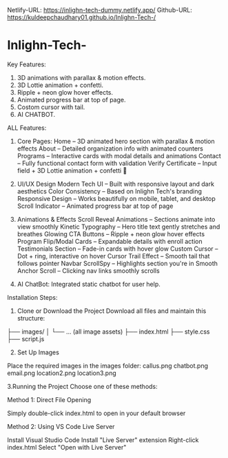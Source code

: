 Netlify-URL: https://inlighn-tech-dummy.netlify.app/
Github-URL: https://kuldeepchaudhary01.github.io/Inlighn-Tech-/


# Inlighn-Tech-

Key Features:
1. 3D animations with parallax & motion effects.
2. 3D Lottie animation + confetti.
3. Ripple + neon glow hover effects.
4. Animated progress bar at top of page.
5. Costom cursor with tail.
6. AI CHATBOT.


ALL Features:

1. Core Pages: 
Home – 3D animated hero section with parallax & motion effects
About – Detailed organization info with animated counters
Programs – Interactive cards with modal details and animations
Contact – Fully functional contact form with validation
Verify Certificate – Input field + 3D Lottie animation + confetti 🎉

2.  UI/UX Design
Modern Tech UI – Built with responsive layout and dark aesthetics
Color Consistency – Based on Inlighn Tech's branding
Responsive Design – Works beautifully on mobile, tablet, and desktop
Scroll Indicator – Animated progress bar at top of page

3. Animations & Effects
Scroll Reveal Animations – Sections animate into view smoothly
Kinetic Typography – Hero title text gently stretches and breathes
Glowing CTA Buttons – Ripple + neon glow hover effects
Program Flip/Modal Cards – Expandable details with enroll action
Testimonials Section – Fade-in cards with hover glow
Custom Cursor – Dot + ring, interactive on hover
Cursor Trail Effect – Smooth tail that follows pointer
Navbar ScrollSpy – Highlights section you're in
Smooth Anchor Scroll – Clicking nav links smoothly scrolls

4. AI ChatBot:
Integrated static chatbot for user help.

Installation Steps:

1. Clone or Download the Project
  Download all files and maintain this structure:

├── images/
│   └── ... (all image assets)
├── index.html
├── style.css
├── script.js

2. Set Up Images

Place the required images in the images folder:
  callus.png
  chatbot.png
  email.png
  location2.png
  location3.png

3.Running the Project Choose one of these methods:

Method 1: Direct File Opening

Simply double-click index.html to open in your default browser

Method 2: Using VS Code Live Server

Install Visual Studio Code
Install "Live Server" extension
Right-click index.html
Select "Open with Live Server"  
